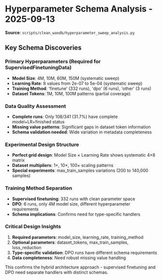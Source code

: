 # Hyperparameter Schema Analysis - 2025-09-13

**Source**: `scripts/clean_wandb/hyperparameter_sweep_analysis.py`

## Key Schema Discoveries

### Primary Hyperparameters (Required for SupervisedFinetuningData)
- **Model Size**: 4M, 10M, 60M, 150M (systematic sweep)
- **Learning Rate**: 8 values from 2e-07 to 5e-04 (systematic sweep)
- **Training Method**: 'finetune' (332 runs), 'dpo' (6 runs), 'other' (3 runs)
- **Dataset Tokens**: 1M, 10M, 100M patterns (partial coverage)

### Data Quality Assessment
- **Complete runs**: Only 108/341 (31.7%) have complete model+LR+finished status
- **Missing value patterns**: Significant gaps in dataset token information
- **Schema validation needed**: Wide variation in metadata completeness

### Experimental Design Structure
- **Perfect grid design**: Model Size × Learning Rate shows systematic 4×8 matrix
- **Dataset multipliers**: 1×, 10×, 100× scaling patterns
- **Special experiments**: max_train_samples variations (200 to 140,000 samples)

### Training Method Separation
- **Supervised finetuning**: 332 runs with clean parameter space
- **DPO**: 6 runs, only 4M model size, different hyperparameter requirements
- **Schema implications**: Confirms need for type-specific handlers

### Critical Design Insights
1. **Required parameters**: model_size, learning_rate, training_method
2. **Optional parameters**: dataset_tokens, max_train_samples, loss_reduction
3. **Type-specific validation**: DPO runs have different schema requirements
4. **Data completeness**: Need robust missing value handling

This confirms the hybrid architecture approach - supervised finetuning and DPO need separate handlers with distinct schemas.
